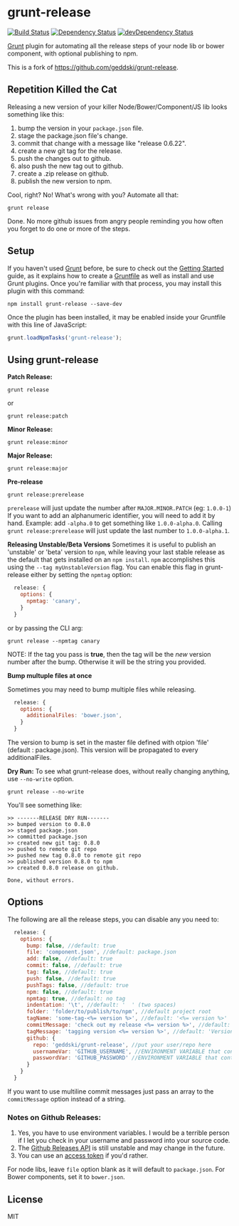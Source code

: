 # grunt-release

[![Build Status](https://travis-ci.org/drublic/grunt-release.svg?branch=master)](https://travis-ci.org/drublic/grunt-release)
[![Dependency Status](https://david-dm.org/drublic/grunt-release.svg)](https://david-dm.org/drublic/grunt-release)
[![devDependency Status](https://david-dm.org/drublic/grunt-release/dev-status.svg)](https://david-dm.org/drublic/grunt-release#info=devDependencies)

[Grunt](http://gruntjs.com) plugin for automating all the release steps of your node lib or bower component, with optional publishing to npm.

This is a fork of https://github.com/geddski/grunt-release.

## Repetition Killed the Cat
Releasing a new version of your killer Node/Bower/Component/JS lib looks something like this:

1. bump the version in your `package.json` file.
2. stage the package.json file's change.
3. commit that change with a message like "release 0.6.22".
4. create a new git tag for the release.
5. push the changes out to github.
6. also push the new tag out to github.
7. create a .zip release on github.
8. publish the new version to npm.

Cool, right? No! What's wrong with you? Automate all that:

```shell
grunt release
```

Done. No more github issues from angry people reminding you how often you forget to do one or more of the steps.

## Setup
If you haven't used [Grunt](http://gruntjs.com/) before, be sure to check out the [Getting Started](http://gruntjs.com/getting-started) guide, as it explains how to create a [Gruntfile](http://gruntjs.com/sample-gruntfile) as well as install and use Grunt plugins. Once you're familiar with that process, you may install this plugin with this command:

```shell
npm install grunt-release --save-dev
```

Once the plugin has been installed, it may be enabled inside your Gruntfile with this line of JavaScript:

```js
grunt.loadNpmTasks('grunt-release');
```

## Using grunt-release

**Patch Release:**
```shell
grunt release
```
or
```shell
grunt release:patch
```

**Minor Release:**
```shell
grunt release:minor
```

**Major Release:**
```shell
grunt release:major
```

**Pre-release**
```shell
grunt release:prerelease
```

`prerelease` will just update the number after `MAJOR.MINOR.PATCH` (eg: `1.0.0-1`)
If you want to add an alphanumeric identifier, you will need to add it by hand.
Example: add `-alpha.0` to get something like `1.0.0-alpha.0`. Calling `grunt release:prerelease` will just update the last number to `1.0.0-alpha.1`.

**Releasing Unstable/Beta Versions**
Sometimes it is useful to publish an 'unstable' or 'beta' version to `npm`, while leaving your last stable release as the default that gets installed on an `npm install`.
`npm` accomplishes this using the `--tag myUnstableVersion` flag. You can enable this flag in grunt-release either by setting the `npmtag` option:

```js
  release: {
    options: {
      npmtag: 'canary',
    }
  }
```

or by passing the CLI arg:

```shell
grunt release --npmtag canary
```

NOTE: If the tag you pass is **true**, then the tag will be the *new* version number after the bump. Otherwise it will be the string you provided.


**Bump multuple files at once**

Sometimes you may need to bump multiple files while releasing.

```js
  release: {
    options: {
      additionalFiles: 'bower.json',
    }
  }
```

The version to bump is set in the master file defined with otpion 'file' (default : package.json).
This version will be propagated to every additionalFiles.


**Dry Run:**
To see what grunt-release does, without really changing anything, use `--no-write` option.

```shell
grunt release --no-write
```

You'll see something like:
```
>> -------RELEASE DRY RUN-------
>> bumped version to 0.8.0
>> staged package.json
>> committed package.json
>> created new git tag: 0.8.0
>> pushed to remote git repo
>> pushed new tag 0.8.0 to remote git repo
>> published version 0.8.0 to npm
>> created 0.8.0 release on github.

Done, without errors.
```

## Options
The following are all the release steps, you can disable any you need to:

```js
  release: {
    options: {
      bump: false, //default: true
      file: 'component.json', //default: package.json
      add: false, //default: true
      commit: false, //default: true
      tag: false, //default: true
      push: false, //default: true
      pushTags: false, //default: true
      npm: false, //default: true
      npmtag: true, //default: no tag
      indentation: '\t', //default: '  ' (two spaces)
      folder: 'folder/to/publish/to/npm', //default project root
      tagName: 'some-tag-<%= version %>', //default: '<%= version %>'
      commitMessage: 'check out my release <%= version %>', //default: 'release <%= version %>'
      tagMessage: 'tagging version <%= version %>', //default: 'Version <%= version %>',
      github: {
        repo: 'geddski/grunt-release', //put your user/repo here
        usernameVar: 'GITHUB_USERNAME', //ENVIRONMENT VARIABLE that contains Github username
        passwordVar: 'GITHUB_PASSWORD' //ENVIRONMENT VARIABLE that contains Github password
      }
    }
  }
```

If you want to use multiline commit messages just pass an array to the `commitMessage` option instead of a string.

### Notes on Github Releases:
1. Yes, you have to use environment variables. I would be a terrible person if I let you check in your username and password into your source code.
2. The [Github Releases API](http://developer.github.com/v3/repos/releases/) is still unstable and may change in the future.
3. You can use an [access token](https://help.github.com/articles/creating-an-access-token-for-command-line-use) if you'd rather.

For node libs, leave `file` option blank as it will default to `package.json`. For Bower components, set it to `bower.json`.

## License
MIT
